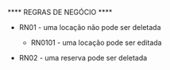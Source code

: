

**** REGRAS DE NEGÓCIO ****

* RN01 - uma locação não pode ser deletada
    * RN0101 - uma locação pode ser editada
    
* RN02 - uma reserva pode ser deletada